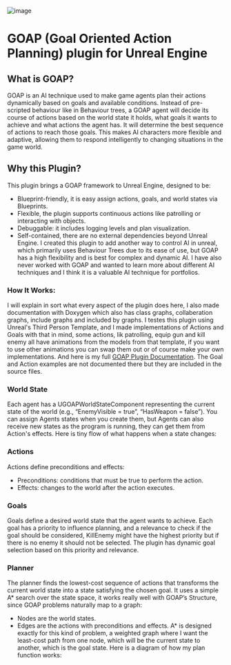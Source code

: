 ![image](https://github.com/AnnedeGeus01/AnnedeGeus01.github.io/assets/144111374/34e2f9bb-eb1d-40d0-84bb-2bf0b4742d57)


# GOAP (Goal Oriented Action Planning) plugin for Unreal Engine

## What is GOAP?

GOAP is an AI technique used to make game agents plan their actions dynamically based on goals and available conditions. Instead of pre-scripted behaviour like in Behaviour trees, a GOAP agent will decide its course of actions based on the world state it holds, what goals it wants to achieve and what actions the agent has. It will determine the best sequence of actions to reach those goals. This makes AI characters more flexible and adaptive, allowing them to respond intelligently to changing situations in the game world.

## Why this Plugin?

This plugin brings a GOAP framework to Unreal Engine, designed to be:
- Blueprint-friendly, it is easy assign actions, goals, and world states via Blueprints.
- Flexible, the plugin supports continuous actions like patrolling or interacting with objects.
- Debuggable: it includes logging levels and plan visualization.
- Self-contained, there are no external dependencies beyond Unreal Engine.
I created this plugin to add another way to control AI in unreal, which primarily uses Behaviour Trees due to its ease of use, but GOAP has a high flexibility and is best for complex and dynamic AI. I have also never worked with GOAP and wanted to learn more about different AI techniques and I think it is a valuable AI technique for portfolios.

### How It Works:

I will explain in sort what every aspect of the plugin does here, I also made documentation with Doxygen which also has class graphs, collaberation graphs, include graphs and included by graphs. I testes this plugin using Unreal's Third Person Template, and I made implementations of Actions and Goals with that in mind, some actions, lik patrolling, equip gun and kill enemy all have animations from the models from that template, if you want to use other animations you can swap them out or of course make your own implementations.
And here is my full [GOAP Plugin Documentation](https://annedegeus01.github.io/GOAPPlugin/index.html). The Goal and Action examples are not documented there but they are included in the source files.

### World State
Each agent has a UGOAPWorldStateComponent representing the current state of the world (e.g., “EnemyVisible = true”, “HasWeapon = false”). You can assign Agents states when you create them, but Agents can also receive new states as the program is running, they can get them from Action's effects.
Here is tiny flow of what happens when a state changes:


### Actions
Actions define preconditions and effects:
- Preconditions: conditions that must be true to perform the action.
- Effects: changes to the world after the action executes.


### Goals
Goals define a desired world state that the agent wants to achieve. Each goal has a priority to influence planning, and a relevance to check if the goal should be considered, KillEnemy might have the highest priority but if there is no enemy it should not be selected. The plugin has dynamic goal selection based on this priority and relevance.

### Planner
The planner finds the lowest-cost sequence of actions that transforms the current world state into a state satisfying the chosen goal.
It uses a simple A* search over the state space, it works really well with GOAP’s Structure, since GOAP problems naturally map to a graph:
- Nodes are the world states.
- Edges are the actions with preconditions and effects.
A* is designed exactly for this kind of problem, a weighted graph where I want the least-cost path from one node, which will be the current state to another, which is the goal state.
Here is a diagram of how my plan function works:


